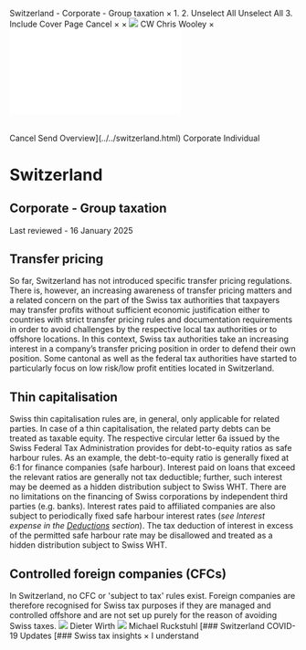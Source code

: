 Switzerland - Corporate - Group taxation
×
1.
2.
Unselect All
Unselect All
3.
Include Cover Page
Cancel
×
×
![](../../-/media/world-wide-tax-summaries/attachments/global---chris-wooley.ashx%3Frev=ac5e5f3223b34096b1afc2a6009c7320&revision=ac5e5f32-23b3-4096-b1af-c2a6009c7320&hash=859B7ADC84DC2CBEC9760E9E6EE7DE6D0A8BFCDF)
CW
Chris Wooley
×
![](group-taxation.html)
######
Cancel
Send
Overview](../../switzerland.html)
Corporate
Individual
# Switzerland
## Corporate - Group taxation
Last reviewed - 16 January 2025
## Transfer pricing
So far, Switzerland has not introduced specific transfer pricing regulations. There is, however, an increasing awareness of transfer pricing matters and a related concern on the part of the Swiss tax authorities that taxpayers may transfer profits without sufficient economic justification either to countries with strict transfer pricing rules and documentation requirements in order to avoid challenges by the respective local tax authorities or to offshore locations. In this context, Swiss tax authorities take an increasing interest in a company’s transfer pricing position in order to defend their own position. Some cantonal as well as the federal tax authorities have started to particularly focus on low risk/low profit entities located in Switzerland.
## Thin capitalisation
Swiss thin capitalisation rules are, in general, only applicable for related parties. In case of a thin capitalisation, the related party debts can be treated as taxable equity. The respective circular letter 6a issued by the Swiss Federal Tax Administration provides for debt-to-equity ratios as safe harbour rules. As an example, the debt-to-equity ratio is generally fixed at 6:1 for finance companies (safe harbour). Interest paid on loans that exceed the relevant ratios are generally not tax deductible; further, such interest may be deemed as a hidden distribution subject to Swiss WHT. There are no limitations on the financing of Swiss corporations by independent third parties (e.g. banks).
Interest rates paid to affiliated companies are also subject to periodically fixed safe harbour interest rates (*see Interest expense in the [Deductions](deductions.html) section*). The tax deduction of interest in excess of the permitted safe harbour rate may be disallowed and treated as a hidden distribution subject to Swiss WHT.
## Controlled foreign companies (CFCs)
In Switzerland, no CFC or 'subject to tax' rules exist. Foreign companies are therefore recognised for Swiss tax purposes if they are managed and controlled offshore and are not set up purely for the reason of avoiding Swiss taxes.
![](../../-/media/world-wide-tax-summaries/attachments/switzerland---wirth_dieter.ashx%3Frev=51f5bff1f5894eb5899d77de10e18ecc&revision=51f5bff1-f589-4eb5-899d-77de10e18ecc&hash=9B0691F7E7F2EF687147E05E910DF68ED43823D8)
Dieter Wirth
![](../../-/media/world-wide-tax-summaries/switzerlandmichael-ruckstuhlswitzerland--michael-ruckstuhljpg20240502121431681.ashx%3Frev=c5e40ed5b0ac416fbe7f02e868648608&revision=c5e40ed5-b0ac-416f-be7f-02e868648608&hash=B1A42553147AA6056A981B5B40C73F750F732F3D)
Michael Ruckstuhl
[### Switzerland COVID-19 Updates
[### Swiss tax insights
×
I understand